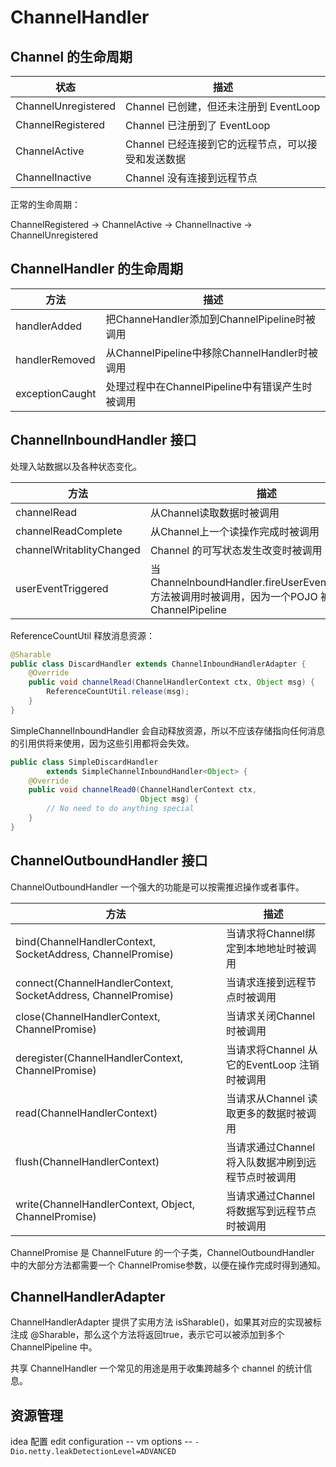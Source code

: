 # ChannelHandler

## Channel 的生命周期

| 状态                | 描述                                               |
| ------------------- | -------------------------------------------------- |
| ChannelUnregistered | Channel 已创建，但还未注册到 EventLoop             |
| ChannelRegistered   | Channel 已注册到了 EventLoop                       |
| ChannelActive       | Channel 已经连接到它的远程节点，可以接受和发送数据 |
| ChannelInactive     | Channel 没有连接到远程节点                         |

正常的生命周期：

ChannelRegistered -> ChannelActive -> ChannelInactive -> ChannelUnregistered

## ChannelHandler 的生命周期

| 方法            | 描述                                            |
| --------------- | ----------------------------------------------- |
| handlerAdded    | 把ChanneHandler添加到ChannelPipeline时被调用    |
| handlerRemoved  | 从ChannelPipeline中移除ChannelHandler时被调用   |
| exceptionCaught | 处理过程中在ChannelPipeline中有错误产生时被调用 |

## ChannelInboundHandler 接口

处理入站数据以及各种状态变化。

| 方法                     | 描述                                                         |
| ------------------------ | ------------------------------------------------------------ |
| channelRead              | 从Channel读取数据时被调用                                    |
| channelReadComplete      | 从Channel上一个读操作完成时被调用                            |
| channelWritablityChanged | Channel 的可写状态发生改变时被调用                           |
| userEventTriggered       | 当ChannelnboundHandler.fireUserEventTriggered()方法被调用时被调用，因为一个POJO 被传经了ChannelPipeline |

ReferenceCountUtil 释放消息资源：

```java
@Sharable
public class DiscardHandler extends ChannelInboundHandlerAdapter {
    @Override
    public void channelRead(ChannelHandlerContext ctx, Object msg) {
        ReferenceCountUtil.release(msg);
    }
}
```

SimpleChannelInboundHandler 会自动释放资源，所以不应该存储指向任何消息的引用供将来使用，因为这些引用都将会失效。

```java
public class SimpleDiscardHandler
        extends SimpleChannelInboundHandler<Object> {
    @Override
    public void channelRead0(ChannelHandlerContext ctx,
                             Object msg) {
        // No need to do anything special
    }
}
```

## ChannelOutboundHandler 接口

ChannelOutboundHandler 一个强大的功能是可以按需推迟操作或者事件。

| 方法                                                         | 描述                                               |
| ------------------------------------------------------------ | -------------------------------------------------- |
| bind(ChannelHandlerContext, SocketAddress, ChannelPromise)   | 当请求将Channel绑定到本地地址时被调用              |
| connect(ChannelHandlerContext, SocketAddress, ChannelPromise) | 当请求连接到远程节点时被调用                       |
| close(ChannelHandlerContext, ChannelPromise)                 | 当请求关闭Channel时被调用                          |
| deregister(ChannelHandlerContext, ChannelPromise)            | 当请求将Channel 从它的EventLoop 注销时被调用       |
| read(ChannelHandlerContext)                                  | 当请求从Channel 读取更多的数据时被调用             |
| flush(ChannelHandlerContext)                                 | 当请求通过Channel 将入队数据冲刷到远程节点时被调用 |
| write(ChannelHandlerContext, Object, ChannelPromise)         | 当请求通过Channel 将数据写到远程节点时被调用       |

ChannelPromise 是 ChannelFuture 的一个子类，ChannelOutboundHandler 中的大部分方法都需要一个 ChannelPromise参数，以便在操作完成时得到通知。


## ChannelHandlerAdapter

ChannelHandlerAdapter 提供了实用方法 isSharable()，如果其对应的实现被标注成 @Sharable，那么这个方法将返回true，表示它可以被添加到多个 ChannelPipeline 中。

共享 ChannelHandler 一个常见的用途是用于收集跨越多个 channel 的统计信息。

## 资源管理

idea 配置 edit configuration -- vm options --  `-Dio.netty.leakDetectionLevel=ADVANCED `



